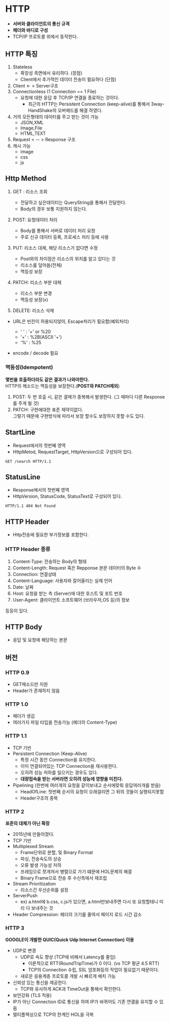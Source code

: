 # HTTP
- **서버와 클라이언트의 통신 규격**<br>
- **헤더와 바디로 구성**
- TCP/IP 프로토콜 위에서 동작한다.

## HTTP 특징
1. Stateless
    - 확장성 측면에서 유리하다. (장점)
    - Client에서 추가적인 데이터 전송이 필요하다 (단점)
2. Client <- > Server구조 
3. Connectionless (1 Connection == 1 File)
   - 요청에 대한 응답 후 TCP/IP 연결을 종료하는 것이다.
     - 최근의 HTTP는 Persistent Connection (keep-alive)를 통해서 3way-HandShake의 오버헤드를 해결 하였다.
4. 거의 모든형태의 데이터를 주고 받는 것이 가능
    - JSON,XML
    - Image,File
    - HTML,TEXT
5. Request <  -- > Response 구조
6. 캐시 가능 
   - image
   - css
   - js


## Http Method
1. GET : 리소스 조회<br>
    - 전달하고 싶은데이터는 QueryString을 통해서 전달한다.
    - Body의 경우 보통 지원하지 않는다. 
  
2. POST: 요청데이터 처리
    - Body를 통해서 서버로 데이터 처리 요청
    - 주로 신규 데이터 등록, 프로세스 처리 등에 사용
3. PUT: 리소스 대체, 해당 리소스가 없다면 수정 
    - Post와의 차이점은 리소스의 위치를 알고 있다는 것
    - 리소스를 덮어씀(전체)
    - 멱등성 보장
4. PATCH: 리소스 부분 대체
    - 리소스 부분 변경 
    - 멱등성 보장(x)
5. DELETE: 리소스 삭제

- URL은 빈칸이 허용되지않아, Escape처리가 필요함(예외처리)
  - ' ' : '+' or %20
  - '+' : %2B(ASCII '+')
  - '%' : %25
    
- encode / decode 필요

### 멱등성(Idempotent)
**몇번을 호출하더라도 같은 결과가 나와야한다.**<br>
HTTP의 메소드는 멱등성을 보장한다.(**POST와 PATCH제외**)

1. POST: 두 번 호출 시, 같은 결제가 중복해서 발생한다. (그 때마다 다른 Response를 주게 될 것)
2. PATCH: 구현에대한 표준 제약이없다.<br>그렇기 때문에 구현방식에 따라서 보장 할수도 보장하지 못할 수도 있다.

## StartLine
- Request에서의 첫번째 영역
- HttpMetod, RequestTarget, HttpVersion으로 구성되어 있다.
```text
GET /search HTTP/1.1
```
## StatusLine
- Response에서의 첫번째 영역
- HttpVersion, StatusCode, StatusText로 구성되어 있다.
```text
HTTP/1.1 404 Not Found
```

## HTTP Header 
- Http전송에 필요한 부가정보를 포함한다.
### HTTP Header 종류
1. Content-Type: 전송하는 Body의 형태
2. Content-Length: Request 혹은 Repponse 본문 데이터의 Byte 수
3. Connection: 연결상태 
4. Content-Language: 사용자와 잘어울리는 실제 언어
5. Date: 날짜
6. Host: 요청을 받는 측 (Server)에 대한 호스트 및 포트 번호
7. User-Agent: 클라이언트 소프트웨어 (브라우저,OS 등)의 정보<br>


등등이 있다.

## HTTP  Body
- 응답 및 요청에 해당하는 본문 

## 버전
### HTTP 0.9
- GET메소드만 지원
- Header가 존재하지 않음

### HTTP 1.0
- 헤더가 생김
- 여러가지 파일 타입을 전송가능 (헤더의 Content-Type)

### HTTP 1.1
- TCP 기반
- Persistent Connection (Keep-Alive)
  - 특정 시간 동안 Connection을 유지한다.
  - 이미 연결되어있는 TCP Connection을 재사용한다.
  - 오히려 성능 저하를 일으키는 경우도 있다.
  - **대량접속을 받는 서버라면 오히려 성능에 영향을 미친다.**
- Pipelining (한번에 여러개의 요청을 같이보내고 순서에맞춰 응답여러개를 받음)
  - HeadOfLine: 첫번째 순서의 요청이 오래걸리면 그 뒤의 것들이 실행되지못함
  - Header구조의 중복

### HTTP 2
**표준의 대체가 아닌 확장**
- 2015년에 만들어졌다.
- TCP 기반
- Multiplexed Stream
  - Frame단위로 분할, 및 Binary Format
  - 파싱, 전송속도의 상승
  - 오류 발생 가능성 저하
  - 프레임으로 쪼개져서 병렬으로 가기 떄문에 HOL문제의 해결
  - Binary Frame으로 전송 후 수신측에서 재조립
- Stream Prioritization
  - 리소스간 우선순위를 설정
- ServerPush
  - ex) a.html에 b.css, c.js가 있으면, a.html만보내주면 다시 또 요청할테니 미리 다 보내주는 것 
- Header Compression: 헤더의 크기를 줄여서 페이지 로드 시간 감소

### HTTP 3
**GOOGLE이 개발한 QUIC(Quick Udp Internet Connection) 이용**

- UDP로 변경
  - UDP로 속도 향상 (TCP에 비해서 Latency를 줄임)
    - 이론적으로 RTT(RoundTripTime)가 0 이다. (vs TCP 평균 4.5 RTT)
    - TCP의 Connection 수립, SSL 암호화등의 작업이 필요없기 때문이다.
  - 새로운 응용계층 프로토콜 개발 시 빠르게 배치 가능 
- 신뢰성 있는 통신을 제공한다.
  - TCP와 유사하게 ACK과 TimeOut을 통해서 확인한다.
- 보안강화 (TLS 적용)
- IP가 아닌 Connection ID로 통신을 하여 IP가 바뀌어도 기존 연결을 유지할 수 있음
- 멀티플렉싱으로 TCP의 한계인 HOL을 극복